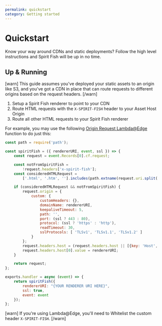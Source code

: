```yaml
---
permalink: quickstart
category: Getting started
---
```


# Quickstart

Know your way around CDNs and static deployments? Follow the high level instructions
and Spirit Fish will be up in no time.

## Up & Running

[warn]
This guide assumes you've deployed your static assets to an origin like S3,
and you've got a CDN in place that can route requests to different origins
based on the request headers.
[/warn]

1. Setup a Spirit Fish renderer to point to your CDN
2. Route HTML requests with the `X-SPIRIT-FISH` header to your Asset Host Origin
3. Route all other HTML requests to your Spirit Fish renderer

For example, you may use the following [Origin Request Lambda@Edge](https://docs.aws.amazon.com/AmazonCloudFront/latest/DeveloperGuide/lambda-examples.html#lambda-examples-content-based-routing-examples) function to do just this:

```js
const path = require('path');

const spiritFish = ({ rendererURI, event, ssl }) => {
    const request = event.Records[0].cf.request;

    const notFromSpiritFish =
        !request.headers['x-spirit-fish'];
    const consideredHTMLRequest =
        ['.html', '.htm', ''].includes(path.extname(request.uri.split('/').pop()));

    if (consideredHTMLRequest && notFromSpiritFish) {
        request.origin = {
            custom: {
                customHeaders: {},
                domainName: rendererURI,
                keepaliveTimeout: 5,
                path: '',
                port: (ssl ? 443 : 80),
                protocol: (ssl ? 'https' : 'http'),
                readTimeout: 30,
                sslProtocols: [ 'TLSv1', 'TLSv1.1', 'TLSv1.2' ]
            }
        };
        request.headers.host = (request.headers.host || [{key: 'Host', value: ''}]);
        request.headers.host[0].value = rendererURI;
    }

    return request;
};

exports.handler = async (event) => {
    return spiritFish({
        rendererURI: "{YOUR RENDERER URI HERE}",
        ssl: true,
        event: event
    });
};
```

[warn]
If you're using Lambda@Edge, you'll need to Whitelist the custom header `X-SPIRIT-FISH`.
[/warn]
